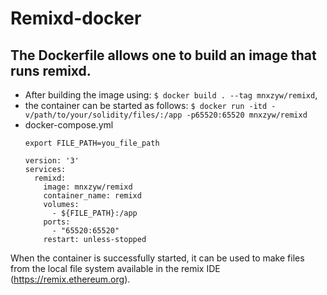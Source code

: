# Remixd-docker

## The Dockerfile allows one to build an image that runs remixd.

- After building the image using: 
`$ docker build . --tag mnxzyw/remixd`,
- the container can be started as follows: 
`$ docker run -itd -v/path/to/your/solidity/files/:/app -p65520:65520 mnxzyw/remixd`
- docker-compose.yml
  ```
  export FILE_PATH=you_file_path
  ```
  ```
  version: '3'
  services:
    remixd:
      image: mnxzyw/remixd
      container_name: remixd
      volumes:
        - ${FILE_PATH}:/app
      ports:
        - "65520:65520"
      restart: unless-stopped
  ```

When the container is successfully started, it can be used to make files from the local file system available
in the remix IDE (https://remix.ethereum.org).
